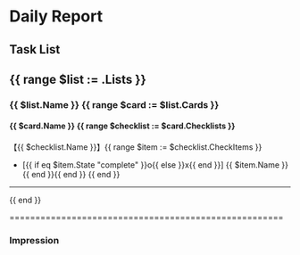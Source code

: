 # Daily Report

## Task List

{{ range $list := .Lists }}
--------------------------------------
### {{ $list.Name }} {{ range $card := $list.Cards }}
#### {{ $card.Name }} {{ range $checklist := $card.Checklists }}
【{{ $checklist.Name }}】{{ range $item := $checklist.CheckItems }}
- [{{ if eq $item.State "complete" }}o{{ else }}x{{ end }}] {{ $item.Name }} {{ end }}{{ end }}
{{ end }}
--------------------------------------
{{ end }}

=====================================================

### Impression
